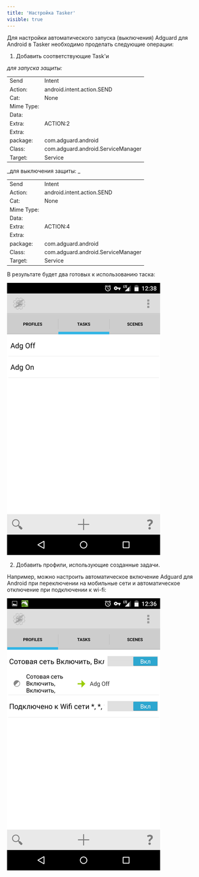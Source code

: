```yaml
---
title: 'Настройка Tasker'
visible: true
---
```


Для настройки автоматического запуска (выключения) Adguard для Android в Tasker необходимо проделать следующие операции:

1. Добавить соответствующие Task'и

_для запуска защиты:_

<table>
<tbody>
<tr>
<td>Send</td>
<td>Intent</td>
</tr>
<tr>
<td>Action:</td>
<td>android.intent.action.SEND</td>
</tr>
<tr>
<td>Cat:</td>
<td>None</td>
</tr>
<tr>
<td>Mime Type:</td>
<td>&nbsp;</td>
</tr>
<tr>
<td>Data:</td>
<td>&nbsp;</td>
</tr>
<tr>
<td>Extra:</td>
<td>ACTION:2</td>
</tr>
<tr>
<td>Extra:</td>
<td>&nbsp;</td>
</tr>
<tr>
<td>package:</td>
<td>com.adguard.android</td>
</tr>
<tr>
<td>Class:</td>
<td>com.adguard.android.ServiceManager</td>
</tr>
<tr>
<td>Target:</td>
<td>Service</td>
</tr>
</tbody>
</table>


_для выключения защиты: _

<table>
<tbody>
<tr>
<td>Send</td>
<td>Intent</td>
</tr>
<tr>
<td>Action:</td>
<td>android.intent.action.SEND</td>
</tr>
<tr>
<td>Cat:</td>
<td>None</td>
</tr>
<tr>
<td>Mime Type:</td>
<td>&nbsp;</td>
</tr>
<tr>
<td>Data:</td>
<td>&nbsp;</td>
</tr>
<tr>
<td>Extra:</td>
<td>ACTION:4</td>
</tr>
<tr>
<td>Extra:</td>
<td>&nbsp;</td>
</tr>
<tr>
<td>package:</td>
<td>com.adguard.android</td>
</tr>
<tr>
<td>Class:</td>
<td>com.adguard.android.ServiceManager</td>
</tr>
<tr>
<td>Target:</td>
<td>Service</td>
</tr>
</tbody>
</table>


В результате будет два готовых к использованию таска:

![](tasks.png)

2. Добавить профили, использующие созданные задачи.

Например, можно настроить автоматическое включение Adguard для Android при переключении на мобильные сети и автоматическое отключение при подключении к wi-fi:

![](profiles.png)